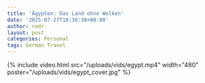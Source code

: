 ```yaml
---
title: 'Ägypten: Das Land ohne Wolken'
date: '2025-07-27T10:38:30+00:00'
author: redr
layout: post
categories: Personal
tags: German Travel
---
```


{% include video.html 
   src="/uploads/vids/egypt.mp4" 
   width="480"
   poster="/uploads/vids/egypt_cover.jpg" %}